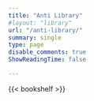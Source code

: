 ```yaml
---
title: "Anti Library"
#layout: "library"
url: "/anti-library/"
summary: single
type: page
disable_comments: true
ShowReadingTime: false

---
```



{{< bookshelf >}}


